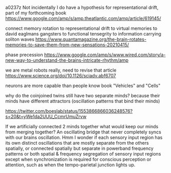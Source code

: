 a0237z
Not incidentally I do have a hypothesis for representational drift, part of my forthcoming book https://www.google.com/amp/s/amp.theatlantic.com/amp/article/619145/	

connect memory rotation to representational drift to virtual memories to david eaglmans gangsters to functional tensegrity to information carrying soliton waves
https://www.quantamagazine.org/the-brain-rotates-memories-to-save-them-from-new-sensations-20210415/

phase precession https://www.google.com/amp/s/www.wired.com/story/a-new-way-to-understand-the-brains-intricate-rhythm/amp 

we are metal robots really, need to revise that article https://www.science.org/doi/10.1126/sciadv.abf6707

neurons are more capable than people know
book "Vehicles" and "Cells"

why do the coinjoined twins still have two separate minds? because their minds have different attractors (oscillation patterns that bind their minds)

https://twitter.com/boeslab/status/1553866866036248576?s=20&t=yWe1da2UUU_CcmrUmuZrvw




If we artificially connected 2 minds together what would keep our minds from merging together? An oscillating bridge that never completely syncs with our brains oscillation. Hmm I wonder if each sensory input region has its own distinct oscillations that are mostly separate from the others spatially, or connected spatially but separate in powerband frequency patterns or both spatial & frequency segregation of sensory input regions except when synchronization is required for conscious perception or attention, such as when the tempo-parietal junction lights up.

